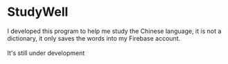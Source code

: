 # StudyWell
I developed this program to help me study the Chinese language, it is not a dictionary, it only saves the words into my Firebase account.<br>
<br>It's still under development
